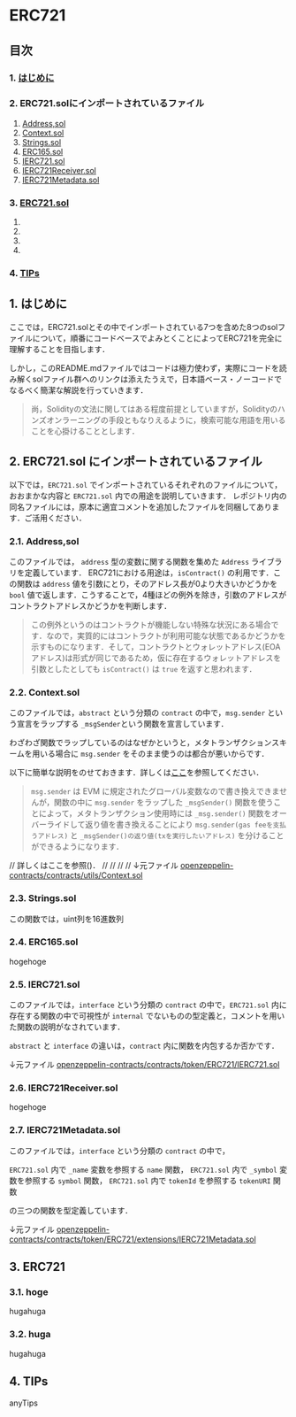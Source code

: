 # ERC721
## 目次
### 1. [はじめに](#はじめに)
### 2. ERC721.solにインポートされているファイル

1. [Address,sol](#21-addresssol)
2. [Context.sol](#22-contextsol)
3. [Strings.sol](#23-stringssol)
4. [ERC165.sol](#24-erc165sol)
5. [IERC721.sol](#25-ierc721sol)
6. [IERC721Receiver.sol](#26-ierc721receiversol)
7. [IERC721Metadata.sol](#27-ierc721metadatasol)


### 3. [ERC721.sol]()

1. []()
2. []()
3. []()
4. []()

### 4. [TIPs]()

## 1. はじめに

ここでは，ERC721.solとその中でインポートされている7つを含めた8つのsolファイルについて，順番にコードベースでよみとくことによってERC721を完全に理解することを目指します．

しかし，このREADME.mdファイルではコードは極力使わず，実際にコードを読み解くsolファイル群へのリンクは添えたうえで，日本語ベース・ノーコードでなるべく簡潔な解説を行っていきます．

> 尚，Solidityの文法に関してはある程度前提としていますが，Solidityのハンズオンラーニングの手段ともなりえるように，検索可能な用語を用いることを心掛けることとします．

## 2. ERC721.sol にインポートされているファイル

以下では，``ERC721.sol`` でインポートされているそれぞれのファイルについて，おおまかな内容と ``ERC721.sol`` 内での用途を説明していきます．
レポジトリ内の同名ファイルには，原本に適宜コメントを追加したファイルを同梱してあります．ご活用ください．

### 2.1. Address,sol

このファイルでは， ``address`` 型の変数に関する関数を集めた ``Address`` ライブラリを定義しています．
ERC721における用途は，``isContract()`` の利用です．この関数は ``address`` 値を引数にとり，そのアドレス長が0より大きいかどうかを ``bool`` 値で返します．こうすることで，4種ほどの例外を除き，引数のアドレスがコントラクトアドレスかどうかを判断します．
> この例外というのはコントラクトが機能しない特殊な状況にある場合です．なので，実質的にはコントラクトが利用可能な状態であるかどうかを示すものになります．そして，コントラクトとウォレットアドレス(EOAアドレス)は形式が同じであるため，仮に存在するウォレットアドレスを引数としたとしても ``isContract()`` は ``true`` を返すと思われます．


### 2.2. Context.sol

このファイルでは，``abstract`` という分類の ``contract`` の中で，``msg.sender`` という宣言をラップする ``_msgSender``という関数を宣言しています． 

わざわざ関数でラップしているのはなぜかというと，メタトランザクションスキームを用いる場合に ``msg.sender`` をそのまま使うのは都合が悪いからです．

以下に簡単な説明をのせておきます．詳しくは[ここ](https://github.com/unchain-dev/openzeppelin-deepdive/tree/main/metatx-related-contracts#2-meta-transaction%E3%81%A8%E3%81%AF-1)を参照してください． 

> ``msg.sender`` は EVM に規定されたグローバル変数なので書き換えできませんが，関数の中に ``msg.sender`` をラップした ``_msgSender()`` 関数を使うことによって，メタトランザクション使用時には ``_msg.sender()`` 関数をオーバーライドして返り値を書き換えることにより ``msg.sender(gas feeを支払うアドレス)`` と ``_msgSender()の返り値(txを実行したいアドレス)`` を分けることができるようになります．


// 詳しくはここを参照()．
// 
// 
// 
// 
↓元ファイル
[openzeppelin-contracts/contracts/utils/Context.sol](https://github.com/OpenZeppelin/openzeppelin-contracts/blob/master/contracts/utils/Context.sol)



### 2.3. Strings.sol

この関数では，uint列を16進数列


### 2.4. ERC165.sol

hogehoge


### 2.5. IERC721.sol

このファイルでは，``interface`` という分類の ``contract`` の中で，``ERC721.sol`` 内に存在する関数の中で可視性が ``internal`` でないものの型定義と，コメントを用いた関数の説明がなされています．

``abstract`` と ``interface`` の違いは，``contract`` 内に関数を内包するか否かです．

↓元ファイル
[openzeppelin-contracts/contracts/token/ERC721/IERC721.sol](https://github.com/OpenZeppelin/openzeppelin-contracts/blob/master/contracts/token/ERC721/IERC721.sol)


### 2.6. IERC721Receiver.sol

hogehoge


### 2.7. IERC721Metadata.sol

このファイルでは，``interface`` という分類の ``contract`` の中で，

``ERC721.sol`` 内で ``_name`` 変数を参照する ``name`` 関数，
``ERC721.sol`` 内で ``_symbol`` 変数を参照する ``symbol`` 関数，
``ERC721.sol`` 内で ``tokenId`` を参照する ``tokenURI`` 関数

の三つの関数を型定義しています．

↓元ファイル
[openzeppelin-contracts/contracts/token/ERC721/extensions/IERC721Metadata.sol](https://github.com/OpenZeppelin/openzeppelin-contracts/blob/master/contracts/token/ERC721/extensions/IERC721Metadata.sol)

## 3. ERC721

### 3.1. hoge

hugahuga


### 3.2. huga

hugahuga


## 4. TIPs

anyTips